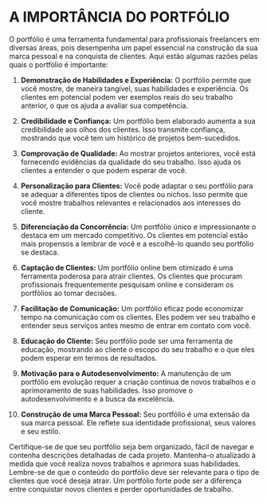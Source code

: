 # A IMPORTÂNCIA DO PORTFÓLIO
O portfólio é uma ferramenta fundamental para profissionais freelancers em diversas áreas, pois desempenha um papel essencial na construção da sua marca pessoal e na conquista de clientes. Aqui estão algumas razões pelas quais o portfólio é importante:

1. **Demonstração de Habilidades e Experiência:** O portfólio permite que você mostre, de maneira tangível, suas habilidades e experiência. Os clientes em potencial podem ver exemplos reais do seu trabalho anterior, o que os ajuda a avaliar sua competência.

2. **Credibilidade e Confiança:** Um portfólio bem elaborado aumenta a sua credibilidade aos olhos dos clientes. Isso transmite confiança, mostrando que você tem um histórico de projetos bem-sucedidos.

3. **Comprovação de Qualidade:** Ao mostrar projetos anteriores, você está fornecendo evidências da qualidade do seu trabalho. Isso ajuda os clientes a entender o que podem esperar de você.

4. **Personalização para Clientes:** Você pode adaptar o seu portfólio para se adequar a diferentes tipos de clientes ou nichos. Isso permite que você mostre trabalhos relevantes e relacionados aos interesses do cliente.

5. **Diferenciação da Concorrência:** Um portfólio único e impressionante o destaca em um mercado competitivo. Os clientes em potencial estão mais propensos a lembrar de você e a escolhê-lo quando seu portfólio se destaca.

6. **Captação de Clientes:** Um portfólio online bem otimizado é uma ferramenta poderosa para atrair clientes. Os clientes que procuram profissionais frequentemente pesquisam online e consideram os portfólios ao tomar decisões.

7. **Facilitação de Comunicação:** Um portfólio eficaz pode economizar tempo na comunicação com os clientes. Eles podem ver seu trabalho e entender seus serviços antes mesmo de entrar em contato com você.

8. **Educação do Cliente:** Seu portfólio pode ser uma ferramenta de educação, mostrando ao cliente o escopo do seu trabalho e o que eles podem esperar em termos de resultados.

9. **Motivação para o Autodesenvolvimento:** A manutenção de um portfólio em evolução requer a criação contínua de novos trabalhos e o aprimoramento de suas habilidades. Isso promove o autodesenvolvimento e a busca da excelência.

10. **Construção de uma Marca Pessoal:** Seu portfólio é uma extensão da sua marca pessoal. Ele reflete sua identidade profissional, seus valores e seu estilo.

Certifique-se de que seu portfólio seja bem organizado, fácil de navegar e contenha descrições detalhadas de cada projeto. Mantenha-o atualizado à medida que você realiza novos trabalhos e aprimora suas habilidades. Lembre-se de que o conteúdo do portfólio deve ser relevante para o tipo de clientes que você deseja atrair. Um portfólio forte pode ser a diferença entre conquistar novos clientes e perder oportunidades de trabalho.